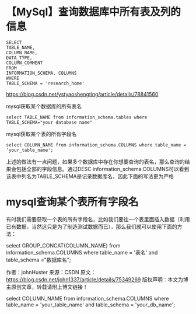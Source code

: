 



# 【MySql】查询数据库中所有表及列的信息

```mysql
SELECT
TABLE_NAME,
COLUMN_NAME,
DATA_TYPE,
COLUMN_COMMENT
FROM
INFORMATION_SCHEMA. COLUMNS
WHERE
TABLE_SCHEMA = 'research_home'		
```



https://blog.csdn.net/ystyaoshengting/article/details/78841560



mysql获取某个数据库的所有表名

```
select TABLE_NAME from information_schema.tables where TABLE_SCHEMA="your database name"
```



mysql获取某个表的所有字段名  

```
select COLUMN_NAME from information_schema.COLUMNS where table_name = 'your_table_name';
```




 上述的做法有一点问题，如果多个数据库中存在你想要查询的表名，那么查询的结果会包括全部的字段信息。通过DESC information_schema.COLUMNS可以看到该表中列名为TABLE_SCHEMA是记录数据库名，因此下面的写法更为严格







# mysql查询某个表所有字段名

有时我们需要获取一个表的所有字段名，比如我们要往一个表里面插入数据（利用已有数据，当然这只是为了制造测试数据而已），那么我们就可以使用下面的方法：

select GROUP_CONCAT(COLUMN_NAME) from information_schema.COLUMNS where table_name = '表名' and table_schema ="数据库名";


作者：johnHuster 
来源：CSDN 
原文：https://blog.csdn.net/john1337/article/details/75349269 
版权声明：本文为博主原创文章，转载请附上博文链接！

 select COLUMN_NAME from information_schema.COLUMNS where table_name = 'your_table_name' and table_schema = 'your_db_name';